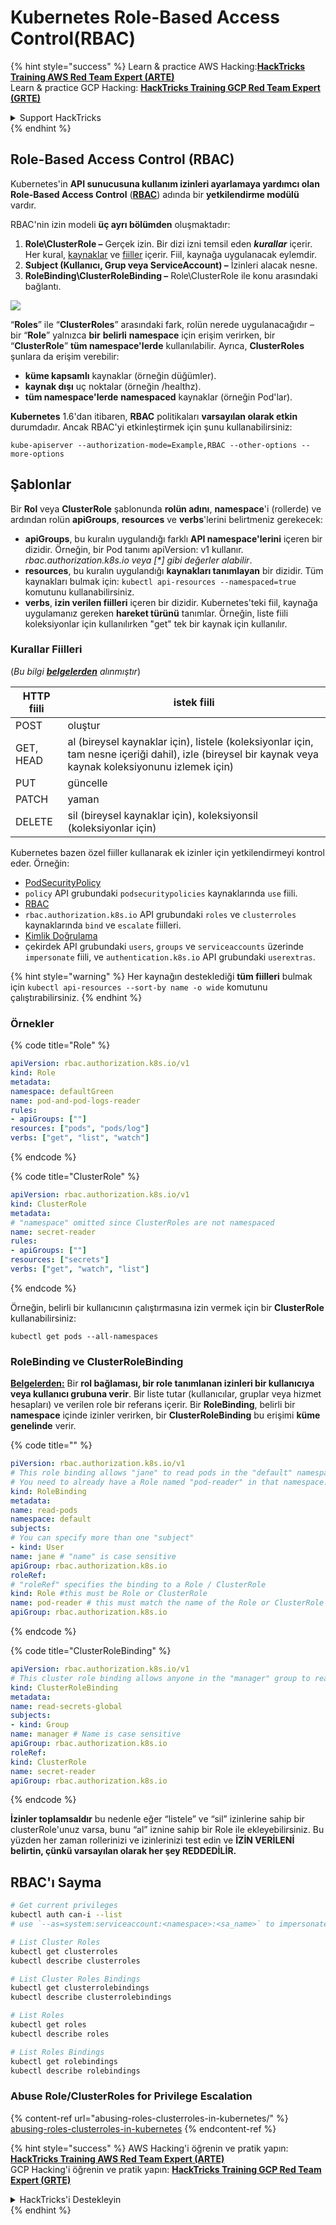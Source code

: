 # Kubernetes Role-Based Access Control(RBAC)

{% hint style="success" %}
Learn & practice AWS Hacking:<img src="../../.gitbook/assets/image (1).png" alt="" data-size="line">[**HackTricks Training AWS Red Team Expert (ARTE)**](https://training.hacktricks.xyz/courses/arte)<img src="../../.gitbook/assets/image (1).png" alt="" data-size="line">\
Learn & practice GCP Hacking: <img src="../../.gitbook/assets/image (2).png" alt="" data-size="line">[**HackTricks Training GCP Red Team Expert (GRTE)**<img src="../../.gitbook/assets/image (2).png" alt="" data-size="line">](https://training.hacktricks.xyz/courses/grte)

<details>

<summary>Support HackTricks</summary>

* Check the [**subscription plans**](https://github.com/sponsors/carlospolop)!
* **Join the** 💬 [**Discord group**](https://discord.gg/hRep4RUj7f) or the [**telegram group**](https://t.me/peass) or **follow** us on **Twitter** 🐦 [**@hacktricks\_live**](https://twitter.com/hacktricks\_live)**.**
* **Share hacking tricks by submitting PRs to the** [**HackTricks**](https://github.com/carlospolop/hacktricks) and [**HackTricks Cloud**](https://github.com/carlospolop/hacktricks-cloud) github repos.

</details>
{% endhint %}

## Role-Based Access Control (RBAC)

Kubernetes'in **API sunucusuna kullanım izinleri ayarlamaya yardımcı olan Role-Based Access Control** ([**RBAC**](https://kubernetes.io/docs/reference/access-authn-authz/rbac/)) adında bir **yetkilendirme modülü** vardır.

RBAC'nin izin modeli **üç ayrı bölümden** oluşmaktadır:

1. **Role\ClusterRole ­–** Gerçek izin. Bir dizi izni temsil eden _**kurallar**_ içerir. Her kural, [kaynaklar](https://kubernetes.io/docs/reference/kubectl/overview/#resource-types) ve [fiiller](https://kubernetes.io/docs/reference/access-authn-authz/authorization/#determine-the-request-verb) içerir. Fiil, kaynağa uygulanacak eylemdir.
2. **Subject (Kullanıcı, Grup veya ServiceAccount) –** İzinleri alacak nesne.
3. **RoleBinding\ClusterRoleBinding –** Role\ClusterRole ile konu arasındaki bağlantı.

![](https://www.cyberark.com/wp-content/uploads/2018/12/rolebiding\_serviceaccount\_and\_role-1024x551.png)

“**Roles**” ile “**ClusterRoles**” arasındaki fark, rolün nerede uygulanacağıdır – bir “**Role**” yalnızca **bir** **belirli** **namespace** için erişim verirken, bir “**ClusterRole**” **tüm namespace'lerde** kullanılabilir. Ayrıca, **ClusterRoles** şunlara da erişim verebilir:

* **küme kapsamlı** kaynaklar (örneğin düğümler).
* **kaynak dışı** uç noktalar (örneğin /healthz).
* **tüm namespace'lerde** **namespaced** kaynaklar (örneğin Pod'lar).

**Kubernetes** 1.6'dan itibaren, **RBAC** politikaları **varsayılan olarak etkin** durumdadır. Ancak RBAC'yi etkinleştirmek için şunu kullanabilirsiniz:
```
kube-apiserver --authorization-mode=Example,RBAC --other-options --more-options
```
## Şablonlar

Bir **Rol** veya **ClusterRole** şablonunda **rolün adını**, **namespace**'i (rollerde) ve ardından rolün **apiGroups**, **resources** ve **verbs**'lerini belirtmeniz gerekecek:

* **apiGroups**, bu kuralın uygulandığı farklı **API namespace'lerini** içeren bir dizidir. Örneğin, bir Pod tanımı apiVersion: v1 kullanır. _rbac.authorization.k8s.io veya \[\*] gibi değerler alabilir_.
* **resources**, bu kuralın uygulandığı **kaynakları tanımlayan** bir dizidir. Tüm kaynakları bulmak için: `kubectl api-resources --namespaced=true` komutunu kullanabilirsiniz.
* **verbs**, **izin verilen fiilleri** içeren bir dizidir. Kubernetes'teki fiil, kaynağa uygulamanız gereken **hareket türünü** tanımlar. Örneğin, liste fiili koleksiyonlar için kullanılırken "get" tek bir kaynak için kullanılır.

### Kurallar Fiilleri

(_Bu bilgi_ [_**belgelerden**_](https://kubernetes.io/docs/reference/access-authn-authz/authorization/#determine-the-request-verb) _alınmıştır_)

| HTTP fiili | istek fiili                                                                                                                                                  |
| ---------- | ----------------------------------------------------------------------------------------------------------------------------------------------------------- |
| POST       | oluştur                                                                                                                                                |
| GET, HEAD  | al (bireysel kaynaklar için), listele (koleksiyonlar için, tam nesne içeriği dahil), izle (bireysel bir kaynak veya kaynak koleksiyonunu izlemek için) |
| PUT        | güncelle                                                                                                                                                |
| PATCH      | yaman                                                                                                                                                     |
| DELETE     | sil (bireysel kaynaklar için), koleksiyonsil (koleksiyonlar için)                                                                                         |

Kubernetes bazen özel fiiller kullanarak ek izinler için yetkilendirmeyi kontrol eder. Örneğin:

* [PodSecurityPolicy](https://kubernetes.io/docs/concepts/policy/pod-security-policy/)
* `policy` API grubundaki `podsecuritypolicies` kaynaklarında `use` fiili.
* [RBAC](https://kubernetes.io/docs/reference/access-authn-authz/rbac/#privilege-escalation-prevention-and-bootstrapping)
* `rbac.authorization.k8s.io` API grubundaki `roles` ve `clusterroles` kaynaklarında `bind` ve `escalate` fiilleri.
* [Kimlik Doğrulama](https://kubernetes.io/docs/reference/access-authn-authz/authentication/)
* çekirdek API grubundaki `users`, `groups` ve `serviceaccounts` üzerinde `impersonate` fiili, ve `authentication.k8s.io` API grubundaki `userextras`.

{% hint style="warning" %}
Her kaynağın desteklediği **tüm fiilleri** bulmak için `kubectl api-resources --sort-by name -o wide` komutunu çalıştırabilirsiniz.
{% endhint %}

### Örnekler

{% code title="Role" %}
```yaml
apiVersion: rbac.authorization.k8s.io/v1
kind: Role
metadata:
namespace: defaultGreen
name: pod-and-pod-logs-reader
rules:
- apiGroups: [""]
resources: ["pods", "pods/log"]
verbs: ["get", "list", "watch"]
```
{% endcode %}

{% code title="ClusterRole" %}
```yaml
apiVersion: rbac.authorization.k8s.io/v1
kind: ClusterRole
metadata:
# "namespace" omitted since ClusterRoles are not namespaced
name: secret-reader
rules:
- apiGroups: [""]
resources: ["secrets"]
verbs: ["get", "watch", "list"]
```
{% endcode %}

Örneğin, belirli bir kullanıcının çalıştırmasına izin vermek için bir **ClusterRole** kullanabilirsiniz:
```
kubectl get pods --all-namespaces
```
### **RoleBinding ve ClusterRoleBinding**

[**Belgelerden:**](https://kubernetes.io/docs/reference/access-authn-authz/rbac/#rolebinding-and-clusterrolebinding) Bir **rol bağlaması, bir role tanımlanan izinleri bir kullanıcıya veya kullanıcı grubuna verir**. Bir liste tutar (kullanıcılar, gruplar veya hizmet hesapları) ve verilen role bir referans içerir. Bir **RoleBinding**, belirli bir **namespace** içinde izinler verirken, bir **ClusterRoleBinding** bu erişimi **küme genelinde** verir.

{% code title="" %}
```yaml
piVersion: rbac.authorization.k8s.io/v1
# This role binding allows "jane" to read pods in the "default" namespace.
# You need to already have a Role named "pod-reader" in that namespace.
kind: RoleBinding
metadata:
name: read-pods
namespace: default
subjects:
# You can specify more than one "subject"
- kind: User
name: jane # "name" is case sensitive
apiGroup: rbac.authorization.k8s.io
roleRef:
# "roleRef" specifies the binding to a Role / ClusterRole
kind: Role #this must be Role or ClusterRole
name: pod-reader # this must match the name of the Role or ClusterRole you wish to bind to
apiGroup: rbac.authorization.k8s.io
```
{% endcode %}

{% code title="ClusterRoleBinding" %}
```yaml
apiVersion: rbac.authorization.k8s.io/v1
# This cluster role binding allows anyone in the "manager" group to read secrets in any namespace.
kind: ClusterRoleBinding
metadata:
name: read-secrets-global
subjects:
- kind: Group
name: manager # Name is case sensitive
apiGroup: rbac.authorization.k8s.io
roleRef:
kind: ClusterRole
name: secret-reader
apiGroup: rbac.authorization.k8s.io
```
{% endcode %}

**İzinler toplamsaldır** bu nedenle eğer “listele” ve “sil” izinlerine sahip bir clusterRole'unuz varsa, bunu “al” iznine sahip bir Role ile ekleyebilirsiniz. Bu yüzden her zaman rollerinizi ve izinlerinizi test edin ve **İZİN VERİLENİ belirtin, çünkü varsayılan olarak her şey REDDEDİLİR.**

## **RBAC'ı Sayma**
```bash
# Get current privileges
kubectl auth can-i --list
# use `--as=system:serviceaccount:<namespace>:<sa_name>` to impersonate a service account

# List Cluster Roles
kubectl get clusterroles
kubectl describe clusterroles

# List Cluster Roles Bindings
kubectl get clusterrolebindings
kubectl describe clusterrolebindings

# List Roles
kubectl get roles
kubectl describe roles

# List Roles Bindings
kubectl get rolebindings
kubectl describe rolebindings
```
### Abuse Role/ClusterRoles for Privilege Escalation

{% content-ref url="abusing-roles-clusterroles-in-kubernetes/" %}
[abusing-roles-clusterroles-in-kubernetes](abusing-roles-clusterroles-in-kubernetes/)
{% endcontent-ref %}

{% hint style="success" %}
AWS Hacking'i öğrenin ve pratik yapın:<img src="../../.gitbook/assets/image (1).png" alt="" data-size="line">[**HackTricks Training AWS Red Team Expert (ARTE)**](https://training.hacktricks.xyz/courses/arte)<img src="../../.gitbook/assets/image (1).png" alt="" data-size="line">\
GCP Hacking'i öğrenin ve pratik yapın: <img src="../../.gitbook/assets/image (2).png" alt="" data-size="line">[**HackTricks Training GCP Red Team Expert (GRTE)**<img src="../../.gitbook/assets/image (2).png" alt="" data-size="line">](https://training.hacktricks.xyz/courses/grte)

<details>

<summary>HackTricks'i Destekleyin</summary>

* [**abonelik planlarını**](https://github.com/sponsors/carlospolop) kontrol edin!
* **💬 [**Discord grubuna**](https://discord.gg/hRep4RUj7f) veya [**telegram grubuna**](https://t.me/peass) katılın ya da **Twitter'da** 🐦 [**@hacktricks\_live**](https://twitter.com/hacktricks\_live)**'i takip edin.**
* **Hacking ipuçlarını paylaşmak için** [**HackTricks**](https://github.com/carlospolop/hacktricks) ve [**HackTricks Cloud**](https://github.com/carlospolop/hacktricks-cloud) github reposuna PR gönderin.

</details>
{% endhint %}
